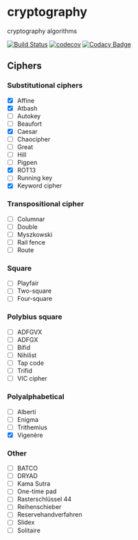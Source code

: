 # cryptography
cryptography algorithms  

[![Build Status](https://travis-ci.org/dev-11/cryptography.svg?branch=master)](https://travis-ci.org/dev-11/cryptography)
[![codecov](https://codecov.io/gh/dev-11/cryptography/branch/master/graph/badge.svg)](https://codecov.io/gh/dev-11/cryptography)
[![Codacy Badge](https://api.codacy.com/project/badge/Grade/0df8700b9cc54f899f2f45e3694c24ce)](https://www.codacy.com/manual/dev-11/cryptography?utm_source=github.com&amp;utm_medium=referral&amp;utm_content=dev-11/cryptography&amp;utm_campaign=Badge_Grade)

## Ciphers

### Substitutional ciphers

- [x] Affine
- [x] Atbash
- [ ] Autokey
- [ ] Beaufort
- [x] Caesar
- [ ] Chaocipher
- [ ] Great
- [ ] Hill
- [ ] Pigpen
- [x] ROT13
- [ ] Running key
- [x] Keyword cipher

### Transpositional cipher

- [ ] Columnar
- [ ] Double
- [ ] Myszkowski
- [ ] Rail fence
- [ ] Route

### Square

- [ ] Playfair
- [ ] Two-square
- [ ] Four-square

### Polybius square

- [ ] ADFGVX
- [ ] ADFGX
- [ ] Bifid
- [ ] Nihilist
- [ ] Tap code
- [ ] Trifid
- [ ] VIC cipher

### Polyalphabetical

- [ ] Alberti
- [ ] Enigma
- [ ] Trithemius
- [X] Vigenère

### Other

- [ ] BATCO
- [ ] DRYAD
- [ ] Kama Sutra
- [ ] One-time pad
- [ ] Rasterschlüssel 44
- [ ] Reihenschieber
- [ ] Reservehandverfahren
- [ ] Slidex
- [ ] Solitaire
